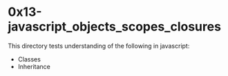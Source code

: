# 0x13-javascript_objects_scopes_closures
This directory tests understanding of the following in javascript:
- Classes
- Inheritance
